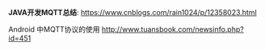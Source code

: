 **JAVA开发MQTT总结**: https://www.cnblogs.com/rain1024/p/12358023.html



Android 中MQTT协议的使用  http://www.tuansbook.com/newsinfo.php?id=451



